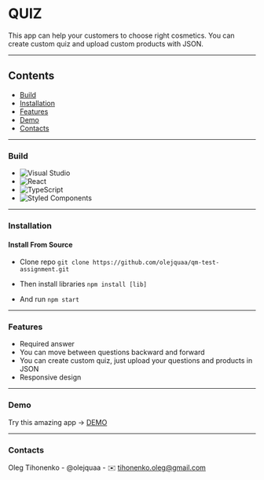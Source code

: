 # QUIZ

This app can help your customers to choose right cosmetics. You can create custom quiz and upload custom products with JSON.

---

## Contents

- [Build](#build)
- [Installation](#installation)
- [Features](#features)
- [Demo](#demo)
- [Contacts](#contacts)

---

### Build

- ![Visual Studio](https://img.shields.io/badge/Visual%20Studio-5C2D91.svg?style=for-the-badge&logo=visual-studio&logoColor=white)
- ![React](https://img.shields.io/badge/react-%2320232a.svg?style=for-the-badge&logo=react&logoColor=%2361DAFB)
- ![TypeScript](https://img.shields.io/badge/typescript-%23007ACC.svg?style=for-the-badge&logo=typescript&logoColor=white)
- ![Styled Components](https://img.shields.io/badge/styled--components-DB7093?style=for-the-badge&logo=styled-components&logoColor=white)

---

### Installation

#### Install From Source

- Clone repo
  `git clone https://github.com/olejquaa/qm-test-assignment.git `

- Then install libraries
  `npm install [lib]`

- And run
  `npm start`

---

### Features

- Required answer
- You can move between questions backward and forward
- You can create custom quiz, just upload your questions and products in JSON
- Responsive design

---

### Demo

Try this amazing app -> [DEMO](https://olejquaa.github.io/qm-test-assignment/)

---

### Contacts

Oleg Tihonenko - @olejquaa - ✉️ tihonenko.oleg@gmail.com
